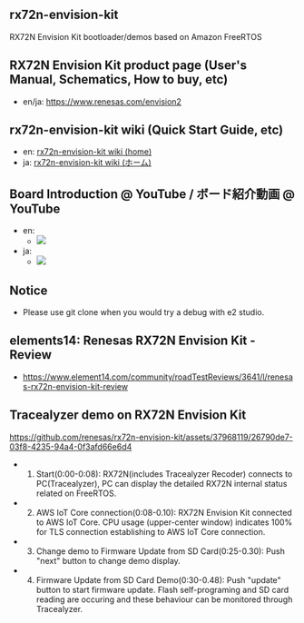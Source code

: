 ## rx72n-envision-kit
RX72N Envision Kit bootloader/demos based on Amazon FreeRTOS

## RX72N Envision Kit product page (User's Manual, Schematics, How to buy, etc)
* en/ja: https://www.renesas.com/envision2

## rx72n-envision-kit wiki (Quick Start Guide, etc)
* en: [rx72n-envision-kit wiki (home)](https://github.com/renesas/rx72n-envision-kit/wiki)
* ja: [rx72n-envision-kit wiki (ホーム)](https://github.com/renesas/rx72n-envision-kit/wiki/%E3%83%9B%E3%83%BC%E3%83%A0)

## Board Introduction @ YouTube / ボード紹介動画 @ YouTube
* en:
    * [![](https://img.youtube.com/vi/tsOEiG4gNNE/0.jpg)](https://www.youtube.com/watch?v=tsOEiG4gNNE)
* ja:
    * [![](https://img.youtube.com/vi/ZC1WexzCJEo/0.jpg)](https://www.youtube.com/watch?v=ZC1WexzCJEo)

## Notice
* Please use git clone when you would try a debug with e2 studio.

## elements14: Renesas RX72N Envision Kit - Review
* https://www.element14.com/community/roadTestReviews/3641/l/renesas-rx72n-envision-kit-review

## Tracealyzer demo on RX72N Envision Kit
https://github.com/renesas/rx72n-envision-kit/assets/37968119/26790de7-03f8-4235-94a4-0f3afd66e6d4
  * 1) Start(0:00-0:08): RX72N(includes Tracealyzer Recoder) connects to PC(Tracealyzer), PC can display the detailed RX72N internal status related on FreeRTOS.
  * 2) AWS IoT Core connection(0:08-0.10): RX72N Envision Kit connected to AWS IoT Core. CPU usage (upper-center window) indicates 100% for TLS connection establishing to AWS IoT Core connection.
  * 3) Change demo to Firmware Update from SD Card(0:25-0.30): Push "next" button to change demo display. 
  * 4) Firmware Update from SD Card Demo(0:30-0.48): Push "update" button to start firmware update. Flash self-programing and SD card reading are occuring and these behaviour can be monitored through Tracealyzer.
